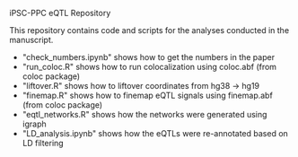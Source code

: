 iPSC-PPC eQTL Repository

This repository contains code and scripts for the analyses conducted in the manuscript. 

- "check_numbers.ipynb" shows how to get the numbers in the paper
- "run_coloc.R" shows how to run colocalization using coloc.abf (from coloc package)
- "liftover.R" shows how to liftover coordinates from hg38 -> hg19
- "finemap.R" shows how to finemap eQTL signals using finemap.abf (from coloc package)
- "eqtl_networks.R" shows how the networks were generated using igraph
- "LD_analysis.ipynb" shows how the eQTLs were re-annotated based on LD filtering

